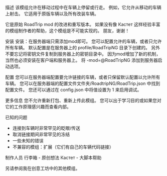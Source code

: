 描述
该模组允许在移动过程中在车辆上停留或行走。 例如，它允许从移动的车辆上射击。 它适用于原版车辆以及所有改装车辆。

它是原始 RoadTrip mod 的改进和重写版本。 如果没有像 Кастет 这样经验丰富的模组制作者的帮助，这个模组是不可能实现的。 朋友，谢谢！

安装
安装：在服务器端只需添加mod即可。 您可以配置允许的车辆，或者只允许所有车辆。 默认配置是在服务器上的 profile/RoadTripNG 目录下创建的。 另外不要忘记将密钥文件复制到服务器上的密钥目录中。 因为mod增加了新的机制，当然也必须安装在客户端和服务器上。 将 -mod=@RoadTripNG 添加到服务器启动选项。

配置
您可以在服务器端配置要允许链接的车辆，或者只保留默认配置以允许所有车辆。 您可以在服务器端的配置文件文件夹/RoadtripNG/RoadTrip.json 中找到配置文件。 您还可以通过在 config.json 中将值设置为 1 来启用调试。

更多信息
您不允许重新打包、重新上传此模组。 您可以出于学习目的或如果您对它的工作原理感兴趣而查看内部。

已知的问题
- 连接到车辆时非常罕见的眨眼/传送
- 取消链接期间非常罕见的冻结
- 一些未知的错误
- 不兼容的模组：扩展（它们有自己的车辆代码链接）


制作人员
行李箱 - 原创想法
Кастет - 大脚本帮助

另请参阅我在创意工坊中的其他模组。